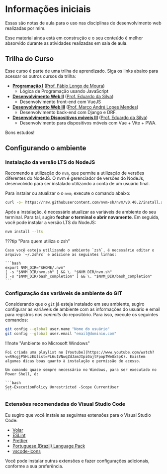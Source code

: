 # Informações iniciais

Essas são notas de aula para o uso nas disciplinas de desenvolvimento web realizadas por mim.

Esse material ainda está em construção e o seu conteúdo é melhor absorvido durante as atividades realizadas em sala de aula.

## Trilha do Curso

Esse curso é parte de uma trilha de aprendizado. Siga os links abaixo para acessar os outros cursos da trilha:

- **[Programação I](https://github.com/ldmfabio/Programacao)** ([Prof. Fábio Longo de Moura](https://github.com/ldmfabio))
  - Lógica de Programação usando JavaScript
- **[Desenvolvimento Web II](https://eduardo-da-silva.github.io/desenvolvimento-web/)** ([Prof. Eduardo da Silva](https://github.com/eduardo-da-silva/))
  - Desenvolvimento front-end com VueJS
- **[Desenvolvimento Web III](https://github.com/marrcandre/django-drf-tutorial)** ([Prof. Marco André Lopes Mendes](https://github.com/marrcandre))
  - Desenvolvimento back-end com Django e DRF.
- **[Desenvolvimento Dispositivos móveis III](https://eduardo-da-silva.github.io/aula-desenvolvimento-mobile/)** ([Prof. Eduardo da Silva](https://github.com/eduardo-da-silva/))
  - Desenvolvimento para dispositivos móveis com Vue + Vite + PWA.

Bons estudos!

## Configurando o ambiente

### Instalação da versão LTS do NodeJS

Recomendo a utilização do `nvm`, que permite a utilização de versões diferentes do NodeJS. O nvm é gerenciador de versões do NodeJs, desenvolvido para ser instalado utilizando a conta de um usuário final.

Para instalar ou atualizar o o `nvm`, execute o comando abaixo:

```bash
curl -o- https://raw.githubusercontent.com/nvm-sh/nvm/v0.40.2/install.sh | bash
```

Após a instalação, é necessário atualizar as variáveis de ambiente do seu terminal. Para tal, sugiro **fechar o terminal e abrir novamente**. Em seguida, você pode instalar a versão LTS do NodeJS:

```bash
nvm install --lts
```

???tip "Para quem utiliza o zsh"

    Caso você esteja utilizando o ambiente `zsh`, é necessário editar o arquivo `~/.zshrc` e adicione as seguintes linhas:

    ```bash
    export NVM_DIR="$HOME/.nvm"
    [ -s "$NVM_DIR/nvm.sh" ] && \. "$NVM_DIR/nvm.sh"
    [ -s "$NVM_DIR/bash_completion" ] && \. "$NVM_DIR/bash_completion"
    ```

### Configuração das variáveis de ambiente do GIT

Considerando que o `git` já esteja instalado em seu ambiente, sugiro configurar as variáveis de ambiente com as informações do usuário e email para registros nos _commits_ do repositório. Para isso, execute os seguintes comandos:

```bash
git config --global user.name "Nome do usuário"
git config --global user.email "email@dominio.com"
```

!!!note "Ambiente no Microsoft Windows"

    Foi criada uma playlist no [Youtube](https://www.youtube.com/watch?v=R9cgjP5HLzE&list=PL6u1VNwqZdJamJIpi0ajtFpopTWeUx5pK). Existem algumas dicas boas quanto à instalação e permissão de acesso.

    Um comando quase sempre necessário no Windows, para ser executado no Power Shell, é:

    ```bash
    Set-ExecutionPolicy Unrestricted -Scope CurrentUser
    ```

### Extensões recomendadas do Visual Studio Code

Eu sugiro que você instale as seguintes extensões para o Visual Studio Code:

- [Volar](https://marketplace.visualstudio.com/items?itemName=Vue.volar)
- [ESLint](https://marketplace.visualstudio.com/items?itemName=dbaeumer.vscode-eslint)
- [Prettier](https://marketplace.visualstudio.com/items?itemName=esbenp.prettier-vscode)
- [Portuguese (Brazil) Language Pack](https://marketplace.visualstudio.com/items?itemName=MS-CEINTL.vscode-language-pack-pt-BR)
- [vscode-icons](https://marketplace.visualstudio.com/items?itemName=vscode-icons)

Você pode instalar outras extensões e fazer configurações adicionais, conforme a sua preferência.

